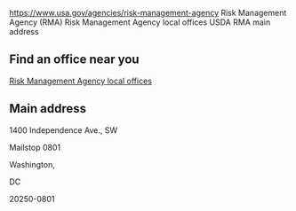 

https://www.usa.gov/agencies/risk-management-agency
Risk Management Agency (RMA)
Risk Management Agency local offices
USDA RMA main address

Find an office near you
-----------------------

[Risk Management Agency local offices](https://www.rma.usda.gov/RMALocal/Field-Offices/Regional-Offices)

Main address
------------

1400 Independence Ave., SW

Mailstop 0801

Washington,

DC

20250-0801
